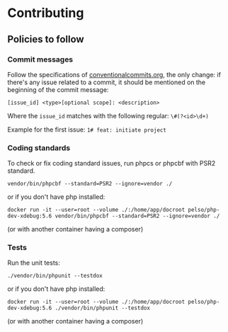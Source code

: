 Contributing
============

Policies to follow
------------------

### Commit messages

Follow the specifications of [conventionalcommits.org](https://www.conventionalcommits.org/en/v1.0.0/#specification),
the only change: if there's any issue related to a commit, it should be mentioned on the beginning of the commit message:

`[issue_id] <type>[optional scope]: <description>`

Where the `issue_id` matches with the following regular: `\#(?<id>\d+)`

Example for the first issue: `1# feat: initiate project`

### Coding standards

To check or fix coding standard issues, run phpcs or phpcbf with PSR2 standard.

```shell
vendor/bin/phpcbf --standard=PSR2 --ignore=vendor ./
```

or if you don't have php installed:

```shell
docker run -it --user=root --volume ./:/home/app/docroot pelso/php-dev-xdebug:5.6 vendor/bin/phpcbf --standard=PSR2 --ignore=vendor ./
```

(or with another container having a composer)

### Tests

Run the unit tests:

```shell
./vendor/bin/phpunit --testdox
```

or if you don't have php installed:

```shell
docker run -it --user=root --volume ./:/home/app/docroot pelso/php-dev-xdebug:5.6 ./vendor/bin/phpunit --testdox
```

(or with another container having a composer)
